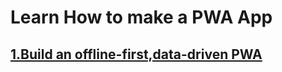 # Learn How to make a PWA App

## [1.Build an offline-first,data-driven PWA](https://codelabs.developers.google.com/codelabs/workbox-indexeddb/index.html)


